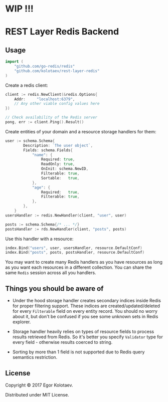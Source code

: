 # WIP !!!
# REST Layer Redis Backend

## Usage

```go
import (
    "github.com/go-redis/redis"
    "github.com/kolotaev/rest-layer-redis"
)
```

Create a redis client:

```go
client := redis.NewClient(&redis.Options{
    Addr:     "localhost:6379",
    // Any other viable config values here
})

// Check availability of the Redis server
pong, err := client.Ping().Result()
```

Create entities of your domain and a resource storage handlers for them:

```go
user := schema.Schema{
		Description: `The user object`,
		Fields: schema.Fields{
			"name": {
				Required: true,
				ReadOnly: true,
				OnInit: schema.NewID,
				Filterable: true,
				Sortable:   true,
			},
			"age": {
				Required:   true,
				Filterable: true,
			},
		},
	}
usersHandler := redis.NewHandler(client, "user", user)

posts := schema.Schema{/* ... */}
postsHandler := rds.NewHandler(client, "posts", posts)
```

Use this handler with a resource:

```go
index.Bind("users", user, usersHandler, resource.DefaultConf)
index.Bind("posts", posts, postsHandler, resource.DefaultConf)
```

You may want to create many Redis handlers as you have resources as long as you want each resources in a
different collection. You can share the same `Redis` session across all you handlers.


## Things you should be aware of

- Under the hood storage handler creates secondary indices inside Redis for proper filtering support. These indices are
created/updated/deleted for every `Filterable` field on every entity record. You should no worry about it, but don't
be confused if you see some unknown sets in Redis explorer.

- Storage handler heavily relies on types of resource fields to process results retrieved from Redis.
So it's better you specify `Validator` type for every field - otherwise results coerced to string.

- Sorting by more than 1 field is not supported due to Redis query semantics restriction.


## License

Copyright © 2017 Egor Kolotaev.

Distributed under MIT License.
